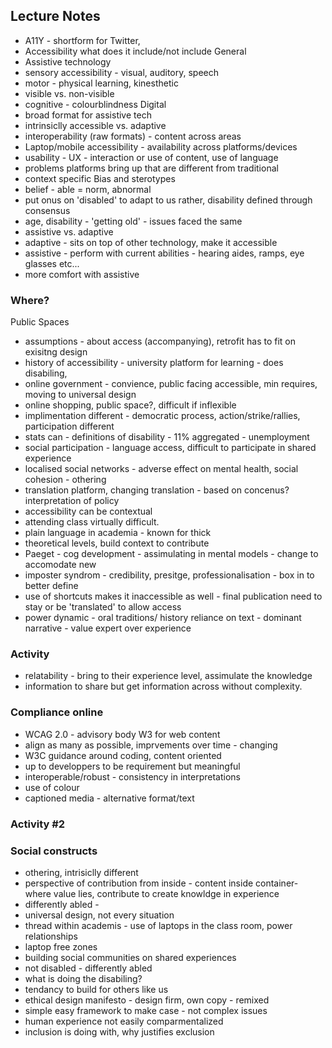 ## Lecture Notes
- A11Y - shortform for Twitter, 
- Accessibility what does it include/not include
General
- Assistive technology
- sensory accessibility - visual, auditory, speech
- motor - physical learning, kinesthetic
- visible vs. non-visible
- cognitive - colourblindness
Digital
- broad format for assistive tech
- intrinsiclly accessible vs. adaptive
- interoperability (raw formats) - content across areas
- Laptop/mobile accessibility - availability across platforms/devices
- usability - UX - interaction or use of content, use of language
- problems platforms bring up that are different from traditional
- context specific
Bias and sterotypes
- belief - able = norm, abnormal
- put onus on 'disabled' to adapt to us rather, disability defined through consensus
- age, disability - 'getting old' - issues faced the same
- assistive vs. adaptive
- adaptive - sits on top of other technology, make it accessible
- assistive - perform with current abilities - hearing aides, ramps, eye glasses etc...
- more comfort with assistive
### Where?
Public Spaces
- assumptions - about access (accompanying), retrofit has to fit on exisitng design
- history of accessibility - university platform for learning - does disabiling, 
- online government - convience, public facing accessible, min requires, moving to universal design
- online shopping, public space?, difficult if inflexible
- implimentation different - democratic process, action/strike/rallies, participation different
- stats can - definitions of disability - 11% aggregated - unemployment
- social participation - language access, difficult to participate in shared experience
- localised social networks - adverse effect on mental health, social cohesion - othering
- translation platform, changing translation - based on concenus? interpretation of policy
- accessibility can be contextual
- attending class virtually difficult. 
- plain language in academia - known for thick
- theoretical levels, build context to contribute
- Paeget - cog development - assimulating in mental models - change to accomodate new
- imposter syndrom - credibility, presitge, professionalisation - box in to better define
- use of shortcuts makes it inaccessible as well - final publication need to stay or be 'translated' to allow access
- power dynamic - oral traditions/ history reliance on text - dominant narrative - value expert over experience
### Activity
- relatability - bring to their experience level, assimulate the knowledge
- information to share but get information across without complexity. 
### Compliance online
- WCAG 2.0 - advisory body W3 for web content
- align as many as possible, imprvements over time - changing
- W3C guidance around coding, content oriented
- up to developpers to be requirement but meaningful
- interoperable/robust - consistency in interpretations
- use of colour
- captioned media - alternative format/text 
### Activity #2
### Social constructs
- othering, intrisiclly different
- perspective of contribution from inside - content inside container- where value lies, contribute to create knowldge in experience
- differently abled - 
- universal design, not every situation
- thread within academis - use of laptops in the class room, power relationships
- laptop free zones
- building social communities on shared experiences
- not disabled - differently abled
- what is doing the disabiling? 
- tendancy to build for others like us
- ethical design manifesto - design firm, own copy - remixed
- simple easy framework to make case - not complex issues
- human experience not easily comparmentalized
- inclusion is doing with, why justifies exclusion

